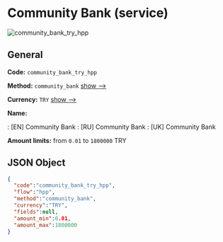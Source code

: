 
# Community Bank (service) 
![community_bank_try_hpp](https://static.openfintech.io/payment_methods/community_bank_try_hpp/logo.svg?w=400&c=v0.59.26#w200)  

## General 
 
**Code:** `community_bank_try_hpp` 
 
**Method:** `community_bank` 
 [show -->](/payment-methods/community_bank/) 
 
**Currency:** `TRY` [show -->](/currencies/TRY/) 
 
**Name:** 
 
:	[EN] Community Bank 
:	[RU] Community Bank 
:	[UK] Community Bank 
 
**Amount limits:** from `0.01` to `1800000` TRY 

## JSON Object 

```json
{
  "code":"community_bank_try_hpp",
  "flow":"hpp",
  "method":"community_bank",
  "currency":"TRY",
  "fields":null,
  "amount_min":0.01,
  "amount_max":1800000
}
```  
